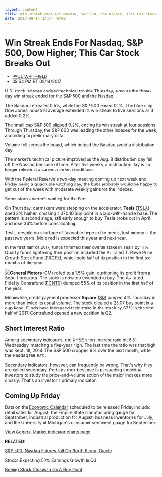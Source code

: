 ```yaml
---
layout: content
title: Win Streak Ends For Nasdaq, S&P 500, Dow Higher; This Car Stock Breaks Out
date: 2017-09-14 17:54 -0700
---
```



Win Streak Ends For Nasdaq, S&P 500, Dow Higher; This Car Stock Breaks Out
===========================================================================




* [PAUL WHITFIELD](https://www.investors.com/author/whitfieldp/ "Posts by PAUL WHITFIELD")
* 05:54 PM ET 09/14/2017




U.S. stock indexes dodged technical trouble Thursday, even as the three-day win streak ended for the S&P 500 and the Nasdaq.


The Nasdaq retreated 0.5%, while the S&P 500 eased 0.1%. The blue chip Dow Jones industrial average extended its win streak to five sessions as it added 0.2%.




The small cap S&P 600 slipped 0.2%, ending its win streak at four sessions. Through Thursday, the S&P 600 was leading the other indexes for the week, according to preliminary data.


Volume fell across the board, which helped the Nasdaq avoid a distribution day.


The market's technical picture improved as the Aug. 8 distribution day fell off the Nasdaq because of time. After five weeks, a distribution day is no longer relevant to current market conditions.


With the Federal Reserve's two-day meeting coming up next week and Friday being a quadruple witching day, the bulls probably would be happy to get out of the week with moderate weekly gains for the indexes.


Some stocks weren't waiting for the Fed.



On Thursday, carmakers were stepping on the accelerator. **Tesla** ([TSLA](https://research.investors.com/quote.aspx?symbol=TSLA)) sped 3% higher, crossing a 370.10 buy point in a cup-with-handle base. The pattern is second stage, still early enough to buy. Tesla broke out in April and rose 34% before consolidating.


Tesla, despite no shortage of favorable hype in the media, lost money in the past two years. More red is expected this year and next year.


In the first half of 2017, funds trimmed their overall stake in Tesla by 11%. Quality funds lightening their position included the A+ rated T. Rowe Price Growth Stock Fund ([PRGFX](https://research.investors.com/quote.aspx?symbol=PRGFX)), which sold half of its position in the first six months of the year.


**![](https://www.investors.com/wp-content/uploads/2017/09/MP091417.png)General Motors** ([GM](https://research.investors.com/quote.aspx?symbol=GM)) rolled to a 1.5% gain, cushioning its profit from a Sept. 1 breakout. The stock is now too extended to buy. The A+ rated Fidelity Contrafund ([FCNTX](https://research.investors.com/quote.aspx?symbol=FCNTX)) dumped 55% of its position in the first half of the year.


Meanwhile, credit payment processor **Square** ([SQ](https://research.investors.com/quote.aspx?symbol=SQ)) jumped 4% Thursday in more than twice its usual volume. The stock cleared a 28.07 buy point in a cup base. Funds have increased their stake in the stock by 67% in the first half of 2017. Contrafund opened a new position in Q2.


Short Interest Ratio
--------------------


Among secondary indicators, the NYSE short interest ratio hit 5.51 Wednesday, matching a five-year high. The last time the ratio was that high was Sept. 18, 2014. The S&P 500 dropped 9% over the next month, while the Nasdaq fell 10%.


Secondary indicators, however, can frequently be wrong. That's why they are called secondary. Perhaps their best use is persuading individual investors to study the price-and-volume action of the major indexes more closely. That's an investor's primary indicator.


Coming Up Friday
----------------


Data on the [Economic Calendar](http://research.investors.com/economic-calendar/) scheduled to be released Friday include: retail sales for August; the Empire State manufacturing gauge for September; industrial production for August; business inventories for July; and the University of Michigan's consumer sentiment gauge for September.


[View General Market Indicator charts page](https://www.investors.com/wp-content/uploads/2017/09/IBD1409152513GMI.pdf).


**RELATED:**


[S&P 500, Nasdaq Futures Fall On North Korea, Oracle](https://www.investors.com/market-trend/stock-market-today/sp-500-nasdaq-futures-fall-on-oracle-north-korea/)


[Stocks Expecting 50% Earnings Growth In Q3](https://www.investors.com/research/q3-earnings-preview-stocks-expecting-50-plus-growth/)


[Boeing Stock Closes In On A Buy Point](https://www.investors.com/news/top-dow-stock-boeing-nears-buy-point-as-widebody-demand-picks-up/)




